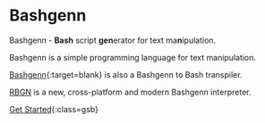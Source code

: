 # Bashgenn

Bashgenn - **Bash** script **gen**erator for text ma**n**ipulation.

Bashgenn is a simple programming language for text manipulation.

[Bashgenn](https://github.com/romw314/bashgenn){:target=blank} is also a Bashgenn to Bash transpiler.

[RBGN](https://crates.io/crates/rbgn) is a new, cross-platform and modern Bashgenn interpreter.

[Get Started](getting-started){:class=gsb}
